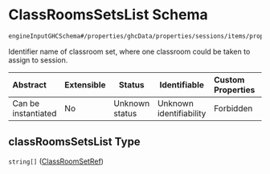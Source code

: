 # ClassRoomsSetsList Schema

```txt
engineInputGHCSchema#/properties/ghcData/properties/sessions/items/properties/sessionClassRooms/properties/classRoomsToAssign/items/properties/classRoomsSetsList
```

Identifier name of classroom set, where one classroom could be taken to assign to session.


| Abstract            | Extensible | Status         | Identifiable            | Custom Properties | Additional Properties | Access Restrictions | Defined In                                                         |
| :------------------ | ---------- | -------------- | ----------------------- | :---------------- | --------------------- | ------------------- | ------------------------------------------------------------------ |
| Can be instantiated | No         | Unknown status | Unknown identifiability | Forbidden         | Allowed               | none                | [ghc.schema.json\*](../out/ghc.schema.json "open original schema") |

## classRoomsSetsList Type

`string[]` ([ClassRoomSetRef](ghc-properties-ghcdata-properties-sessions-session-properties-sessionclassrooms-properties-classroomstoassign-refclassroomtoassign-properties-classroomssetslist-classroomsetref.md))
